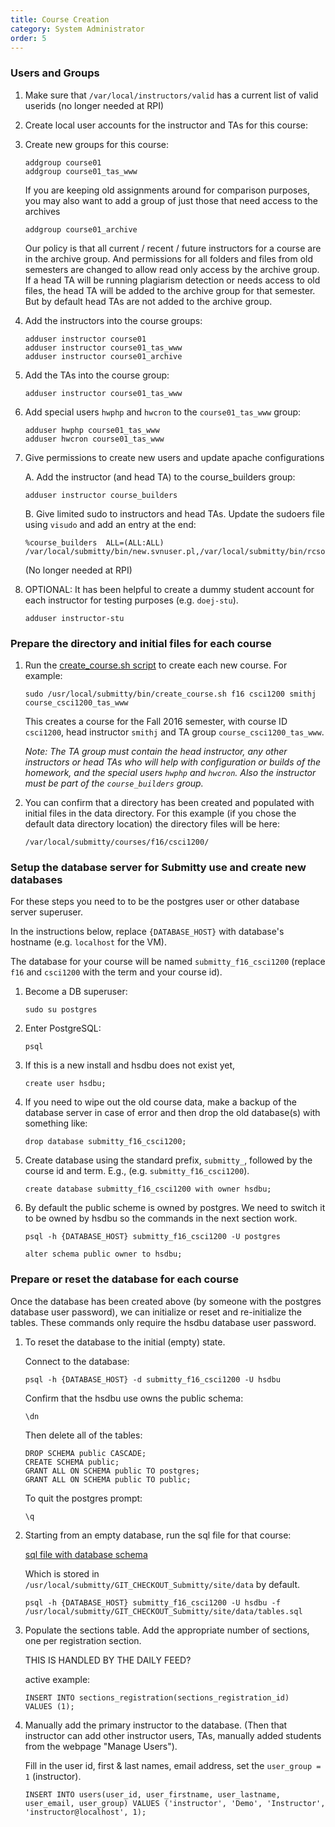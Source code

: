 ```yaml
---
title: Course Creation
category: System Administrator
order: 5
---
```


### Users and Groups

1. Make sure that `/var/local/instructors/valid` has a current list of valid userids (no longer needed at RPI)

2. Create local user accounts for the instructor and TAs for this course:
 
3. Create new groups for this course:

   ```
   addgroup course01
   addgroup course01_tas_www
   ```

   If you are keeping old assignments around for comparison purposes, you may also want to add a group of just those that need access to the archives

   ```
   addgroup course01_archive
   ```

   Our policy is that all current / recent / future instructors for a course are in the archive group.  And permissions for all folders and files from old semesters are changed to allow read only access by the archive group.  If a head TA will be running plagiarism detection or needs access to old files, the head TA will be added to the archive group for that semester.  But by default head TAs are not added to the archive group.


4. Add the instructors into the course groups:

   ```
   adduser instructor course01
   adduser instructor course01_tas_www
   adduser instructor course01_archive
   ```
5. Add the TAs into the course group:

   ```
   adduser instructor course01_tas_www
   ```

6. Add special users `hwphp` and `hwcron` to the `course01_tas_www` group:

   ```
   adduser hwphp course01_tas_www
   adduser hwcron course01_tas_www
   ```

7. Give permissions to create new users and update apache configurations

   A. Add the instructor (and head TA) to the course_builders group:

      ```
      adduser instructor course_builders
      ```

   B. Give limited sudo to instructors and head TAs.  Update the sudoers file using
      `visudo` and add an entry at the end:

      ```
      %course_builders	ALL=(ALL:ALL) /var/local/submitty/bin/new.svnuser.pl,/var/local/submitty/bin/rcsonly.pl,/usr/sbin/apache2ctl,/var/local/submitty/bin/validate.svn.pl,/var/local/submitty/bin/validate.rcs.pl
      ```

   (No longer needed at RPI)


8. OPTIONAL: It has been helpful to create a dummy student account for
   each instructor for testing purposes (e.g. `doej-stu`).

   ```
   adduser instructor-stu
   ```

### Prepare the directory and initial files for each course


1. Run the [create_course.sh script][create_course.sh]
   to create each new course.  For example:

   ``` 
   sudo /usr/local/submitty/bin/create_course.sh f16 csci1200 smithj course_csci1200_tas_www 
   ```

   This creates a course for the Fall 2016 semester, with course ID
   `csci1200`, head instructor `smithj` and TA group
   `course_csci1200_tas_www`.  

   _Note: The TA group must contain the head instructor, any other
   instructors or head TAs who will help with configuration or builds
   of the homework, and the special users `hwphp` and `hwcron`.  Also
   the instructor must be part of the `course_builders` group._


2. You can confirm that a directory has been created and populated
   with initial files in the data directory.  For this example (if you
   chose the default data directory location) the directory files will
   be here:
 
   ``` 
   /var/local/submitty/courses/f16/csci1200/ 
   ```  



### Setup the database server for Submitty use and create new databases

For these steps you need to to be the postgres user or other database
server superuser.

In the instructions below, replace `{DATABASE_HOST}` with database's
hostname (e.g. `localhost` for the VM).

The database for your course will be named `submitty_f16_csci1200`
(replace `f16` and `csci1200` with the term and your course id).


1. Become a DB superuser: 

   ``` 
   sudo su postgres 
   ```  

2. Enter PostgreSQL: 

   ``` 
   psql 
   ```  


3. If this is a new install and hsdbu does not exist yet, 

   ``` 
   create user hsdbu; 
   ```  


4. If you need to wipe out the old course data, make a backup of the
   database server in case of error and then drop the old database(s)
   with something like:

   ``` 
   drop database submitty_f16_csci1200;
   ```  


5. Create database using the standard prefix, ```submitty_```,
   followed by the course id and term.  E.g.,
   (e.g. ```submitty_f16_csci1200```).

   ``` 
   create database submitty_f16_csci1200 with owner hsdbu; 
   ```


6. By default the public scheme is owned by postgres.  We need to
   switch it to be owned by hsdbu so the commands in the next section
   work.

   ```
   psql -h {DATABASE_HOST} submitty_f16_csci1200 -U postgres
   ```

   ```
   alter schema public owner to hsdbu;
   ```


### Prepare or reset the database for each course

Once the database has been created above (by someone with the postgres
database user password), we can initialize or reset and re-initialize
the tables.  These commands only require the hsdbu database user
password.


1. To reset the database to the initial (empty) state.

   Connect to the database:

   ```
   psql -h {DATABASE_HOST} -d submitty_f16_csci1200 -U hsdbu
   ```

   Confirm that the hsdbu use owns the public schema:

   ```
   \dn
   ```

   Then delete all of the tables:
   ```
   DROP SCHEMA public CASCADE;
   CREATE SCHEMA public;
   GRANT ALL ON SCHEMA public TO postgres;
   GRANT ALL ON SCHEMA public TO public;
   ```

   To quit the postgres prompt:
   
   ```
   \q   
   ```


2. Starting from an empty database, run the sql file for that course:

   [sql file with database schema](../blob/master/site/data/tables.sql) 

   Which is stored in
   `/usr/local/submitty/GIT_CHECKOUT_Submitty/site/data` by default.

   ``` 
   psql -h {DATABASE_HOST} submitty_f16_csci1200 -U hsdbu -f /usr/local/submitty/GIT_CHECKOUT_Submitty/site/data/tables.sql
   ```

  
5.  Populate the sections table.  Add the appropriate number of
    sections, one per registration section.

    THIS IS HANDLED BY THE DAILY FEED?


    active example:  
    ```
    INSERT INTO sections_registration(sections_registration_id)
    VALUES (1);
    ```

6. Manually add the primary instructor to the database.  (Then that 
   instructor can add other instructor users, TAs, manually added 
   students from the webpage "Manage Users").

   Fill in the user id, first & last names, email address, set the 
   `user_group = 1` (instructor).

   ```
   INSERT INTO users(user_id, user_firstname, user_lastname, user_email, user_group) VALUES ('instructor', 'Demo', 'Instructor', 'instructor@localhost', 1);
   ```

[create_course.sh]: https://github.com/Submitty/Submitty/blob/master/bin/create_course.sh